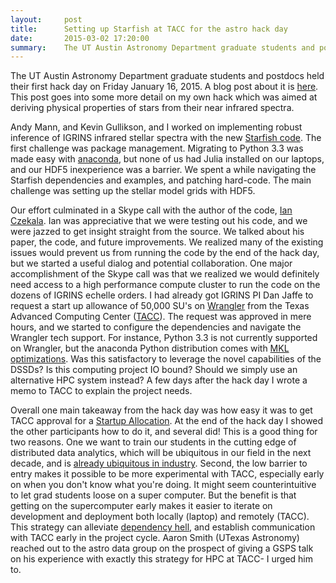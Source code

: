 ```yaml
---
layout:     post
title:      Setting up Starfish at TACC for the astro hack day
date:       2015-03-02 17:20:00
summary:    The UT Austin Astronomy Department graduate students and postdocs held their first hack day on Friday January 16, 2015.  This post chronicles my project aimed at deriving physical properties from stellar spectra, but ended up being about setting up a supercomputer.
---
```


The UT Austin Astronomy Department graduate students and postdocs held their first hack day on Friday January 16, 2015.  A blog post about it is [here](www.as.utexas.edu).  This post goes into some more detail on my own hack which was aimed at deriving physical properties of stars from their near infrared spectra.

Andy Mann, and Kevin Gullikson, and I worked on implementing robust inference of IGRINS infrared stellar spectra with the new [Starfish code](http://iancze.github.io/Starfish/).  The first challenge was package management.  Migrating to Python 3.3 was made easy with [anaconda](https://store.continuum.io/cshop/anaconda), but none of us had Julia installed on our laptops, and our HDF5 inexperience was a barrier.  We spent a while navigating the Starfish dependencies and examples, and patching hard-code.  The main challenge was setting up the stellar model grids with HDF5.

Our effort culminated in a Skype call with the author of the code, [Ian Czekala](http://iancze.github.io/).  Ian was appreciative that we were testing out his code, and we were jazzed to get insight straight from the source.  We talked about his paper, the code, and future improvements.  We realized many of the existing issues would prevent us from running the code by the end of the hack day, but we started a useful dialog and potential collaboration.  One major accomplishment of the Skype call was that we realized we would definitely need access to a high performance compute cluster to run the code on the dozens of IGRINS echelle orders.  I had already got IGRINS PI Dan Jaffe to request a start up allowance of 50,000 SU's on [Wrangler](https://www.youtube.com/watch?v=KYn199XZKPE) from the Texas Advanced Computing Center ([TACC](https://www.tacc.utexas.edu/)). The request was approved in mere hours, and we started to configure the dependencies and navigate the Wrangler tech support.  For instance, Python 3.3 is not currently supported on Wrangler, but the anaconda Python distribution comes with [MKL optimizations](https://store.continuum.io/cshop/mkl-optimizations/).  Was this satisfactory to leverage the novel capabilities of the DSSDs?  Is this computing project IO bound?  Should we simply use an alternative HPC system instead?  A few days after the hack day I wrote a memo to TACC to explain the project needs.

Overall one main takeaway from the hack day was how easy it was to get TACC approval for a [Startup Allocation](https://portal.tacc.utexas.edu/allocations-overview#startup).  At the end of the hack day I showed the other participants how to do it, and several did!  This is a good thing for two reasons.  One we want to train our students in the cutting edge of distributed data analytics, which will be ubiquitous in our field in the next decade, and is [already ubiquitous in industry](https://www.youtube.com/watch?v=GImqPeJhMBc).  Second, the low barrier to entry makes it possible to be more experimental with TACC, especially early on when you don't know what you're doing.  It might seem counterintuitive to let grad students loose on a super computer.  But the benefit is that getting on the supercomputer early makes it easier to iterate on development and deployment both locally (laptop) and remotely (TACC).  This strategy can alleviate [dependency hell](http://en.wikipedia.org/wiki/Dependency_hell), and establish communication with TACC early in the project cycle.  Aaron Smith (UTexas Astronomy) reached out to the astro data group on the prospect of giving a GSPS talk on his experience with exactly this strategy for HPC at TACC- I urged him to.
